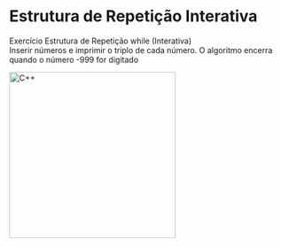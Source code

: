 # Estrutura de Repetição Interativa
Exercício Estrutura de Repetição while (Interativa)<br>
Inserir números e imprimir o triplo de cada número. O algoritmo encerra quando o número -999 for digitado

<img width="300px" src="https://media.licdn.com/dms/image/v2/C4E12AQHhrwa-x_9KmA/article-cover_image-shrink_720_1280/article-cover_image-shrink_720_1280/0/1616255787899?e=1734566400&v=beta&t=O4RW-vZkgQHQSFpI6yNC4s0vVB7HqIQx5x_VsrULr7Q" alt="C++">

